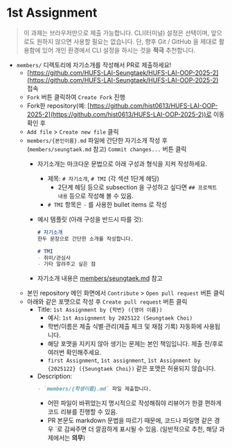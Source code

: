 # 1st Assignment

> 이 과제는 브라우저만으로 제출 가능합니다. CLI(터미널) 설정은 선택이며, 앞으로도 원하지 않으면 사용할 필요는 없습니다. 단, 향후 Git / GitHub 을 제대로 활용함에 있어 개인 환경에서 CLI 설정을 하시는 것을 **적극** 추천합니다.

- `members/` 디렉토리에 자기소개를 작성해서 PR로 제출하세요!
    - [https://github.com/HUFS-LAI-Seungtaek/HUFS-LAI-OOP-2025-2](https://github.com/HUFS-LAI-Seungtaek/HUFS-LAI-OOP-2025-2) 접속
    - `Fork` 버튼 클릭하여 `Create Fork` 진행
    - Fork한 repository(예: [https://github.com/hist0613/HUFS-LAI-OOP-2025-2](https://github.com/hist0613/HUFS-LAI-OOP-2025-2))로 이동 확인 후
    - `Add file` > `Create new file` 클릭
    - `members/{본인이름}.md` 파일에 간단한 자기소개 작성 후 (`members/seungtaek.md` 참고) `Commit changes...` 버튼 클릭
        - 자기소개는 마크다운 문법으로 아래 구성과 형식을 지켜 작성하세요.
            - 제목: `# 자기소개`, `# TMI` (각 섹션 1단계 헤딩)
                - 2단계 헤딩 등으로 subsection 을 구성하고 싶다면 `## 프로젝트 내용` 등으로 작성해 볼 수 있음. 
            - `# TMI` 항목은 `-` 를 사용한 bullet items 로 작성
        
        - 예시 템플릿 (아래 구성을 반드시 따를 것):
            ```markdown
            # 자기소개
            한두 문장으로 간단한 소개를 작성합니다.

            # TMI
            - 취미/관심사
            - 기타 알려주고 싶은 점
            ```

        - 자기소개 내용은 [members/seungtaek.md](https://github.com/HUFS-LAI-Seungtaek/HUFS-LAI-OOP-2025-2/tree/main/members/seungtaek.md) 참고
    - 본인 repository 메인 화면에서 `Contribute` > `Open pull request` 버튼 클릭
    - 아래와 같은 포맷으로 작성 후 `Create pull request` 버튼 클릭
        - Title: `1st Assignment by {학번} ({영어 이름})`
            - 예시: `1st Assignment by 2025122 (Seungtaek Choi)`
            - 학번/이름은 제출 식별·관리(제출 체크 및 채점 기록) 자동화에 사용됩니다. 
            - 해당 포맷을 지키지 않아 생기는 문제는 본인 책임입니다. 제출 전/후로 여러번 확인해주세요. 
            - `first Assignment`, `1st assignment`, `1st Assignment by {2025122} ({Seungtaek Choi})` 같은 포맷은 허용되지 않습니다. 
        - Description: 
            ```markdown
            - `members/{학생이름}.md` 파일 제출합니다.
            ```
            - 어떤 파일이 바뀌었는지 명시적으로 작성해줘야 리뷰어가 한결 편하게 코드 리뷰를 진행할 수 있음. 
            - PR 본문도 markdown 문법을 따르기 때문에, 코드나 파일명 같은 경우 `로 감싸주면 더 깔끔하게 표시될 수 있음. (일반적으로 추천, 해당 과제에서는 **의무**)